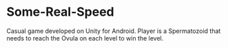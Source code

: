 # Some-Real-Speed
Casual game developed on Unity for Android. Player is a Spermatozoid that needs to reach the Ovula on each level to win the level.
